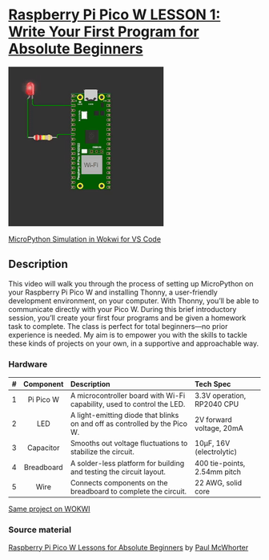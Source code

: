 # [Raspberry Pi Pico W LESSON 1: Write Your First Program for Absolute Beginners](https://www.youtube.com/watch?v=SL4_oU9t8Ss&list=PLGs0VKk2DiYz8js1SJog21cDhkBqyAhC5&index=1)

![PiPico W Picture](https://github.com/ikostan/pico/blob/master/img/wokwi_pi_pico_w_led.gif)

[MicroPython Simulation in Wokwi for VS Code](https://github.com/ikostan/pico/tree/master/wokwi)

## Description

This video will walk you through the process of setting up MicroPython 
on your Raspberry Pi Pico W and installing Thonny, a user-friendly development 
environment, on your computer. With Thonny, you’ll be able to communicate directly 
with your Pico W. During this brief introductory session, you’ll create your first 
four programs and be given a homework task to complete. The class is perfect for 
total beginners—no prior experience is needed. My aim is to empower you with 
the skills to tackle these kinds of projects on your own, in a supportive and 
approachable way.

### Hardware

| # | Component  | Description                                                                | Tech Spec                    |
|:-:|:----------:|:---------------------------------------------------------------------------|:-----------------------------|
| 1 | Pi Pico W  | A microcontroller board with Wi-Fi capability, used to control the LED.    | 3.3V operation, RP2040 CPU   |
| 2 |    LED     | A light-emitting diode that blinks on and off as controlled by the Pico W. | 2V forward voltage, 20mA     |
| 3 | Capacitor  | Smooths out voltage fluctuations to stabilize the circuit.                 | 10µF, 16V (electrolytic)     |
| 4 | Breadboard | A solder-less platform for building and testing the circuit layout.        | 400 tie-points, 2.54mm pitch |
| 5 |    Wire    | Connects components on the breadboard to complete the circuit.             | 22 AWG, solid core           |

[Same project on WOKWI](https://wokwi.com/projects/399258088215189505)

### Source material

[Raspberry Pi Pico W Lessons for Absolute Beginners](https://www.youtube.com/playlist?list=PLGs0VKk2DiYz8js1SJog21cDhkBqyAhC5)
by [Paul McWhorter](https://www.youtube.com/c/mcwhorpj/playlists)
